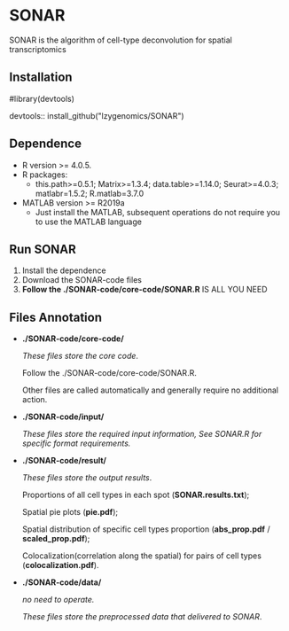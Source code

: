 # SONAR
SONAR is the algorithm of cell-type deconvolution for spatial transcriptomics

## Installation
#library(devtools)

devtools:: install_github("lzygenomics/SONAR")

## Dependence

- R version >= 4.0.5.
- R packages: 
  - this.path>=0.5.1; Matrix>=1.3.4; data.table>=1.14.0; Seurat>=4.0.3;  matlabr=1.5.2; R.matlab=3.7.0
- MATLAB version >= R2019a 
  - Just install the MATLAB, subsequent operations do not require you to use the MATLAB language

## Run SONAR

1. Install the dependence
2. Download the SONAR-code files
3. **Follow the  ./SONAR-code/core-code/SONAR.R** IS ALL YOU NEED

## Files Annotation

- **./SONAR-code/core-code/**	

  *These files store the core code*.
  
  Follow the ./SONAR-code/core-code/SONAR.R. 
  
  Other files are called automatically and generally require no additional action.

- **./SONAR-code/input/**	

  *These files store the required input information, See SONAR.R for specific format requirements.*


- **./SONAR-code/result/**

  *These files store the output results*.

  Proportions of all cell types in each spot (**SONAR.results.txt**);

  Spatial pie plots (**pie.pdf**);

  Spatial distribution of specific cell types proportion (**abs_prop.pdf** / **scaled_prop.pdf**);

  Colocalization(correlation along the spatial) for pairs of cell types (**colocalization.pdf**).


- **./SONAR-code/data/**

  *no need to operate.* 

  *These files store the preprocessed data that delivered to SONAR*.

